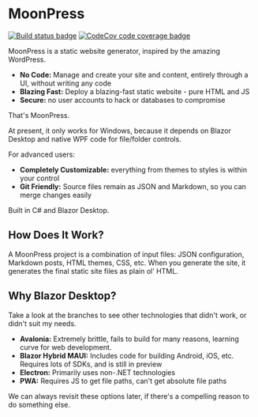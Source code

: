 # MoonPress

[![Build status badge](https://github.com/blueheron786/moonpress/actions/workflows/dotnet.yml/badge.svg)](https://github.com/blueheron786/moonpress/actions/workflows/dotnet.yml) [![CodeCov code coverage badge](https://codecov.io/gh/blueheron786/moonpress/graph/badge.svg?token=66NBA3ZW9U)](https://codecov.io/gh/blueheron786/moonpress)

MoonPress is a static website generator, inspired by the amazing WordPress.

- **No Code:** Manage and create your site and content, entirely through a UI, without writing any code
- **Blazing Fast:** Deploy a blazing-fast static website - pure HTML and JS
- **Secure:** no user accounts to hack or databases to compromise

That's MoonPress.

At present, it only works for Windows, because it depends on Blazor Desktop and native WPF code for file/folder controls.

For advanced users:

- **Completely Customizable:** everything from themes to styles is within your control
- **Git Friendly:** Source files remain as JSON and Markdown, so you can merge changes easily

Built in C# and Blazor Desktop.

## How Does It Work?

A MoonPress project is a combination of input files: JSON configuration, Markdown posts, HTML themes, CSS, etc. When you generate the site, it generates the final static site files as plain ol' HTML.


## Why Blazor Desktop?

Take a look at the branches to see other technologies that didn't work, or didn't suit my needs.

- **Avalonia:** Extremely brittle, fails to build for many reasons, learning curve for web development.
- **Blazor Hybrid MAUI:** Includes code for building Android, iOS, etc. Requires lots of SDKs, and is still in preview
- **Electron:** Primarily uses non-.NET technologies
- **PWA:** Requires JS to get file paths, can't get absolute file paths

We can always revisit these options later, if there's a compelling reason to do something else.